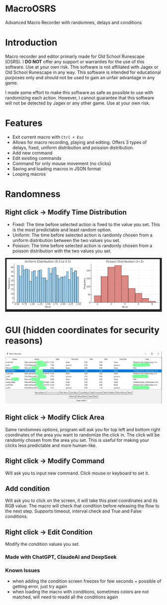 # MacroOSRS
Advanced Macro Recorder with randomnes, delays and conditions

# Introduction
Macro recorder and editor primarly made for Old School Runescape (OSRS). I **DO NOT** offer any support or warranties for the use of this software. Use at your own risk. This software is not affiliated with Jagex or Old School Runescape in any way. This software is intended for educational purposes only and should not be used to gain an unfair advantage in any game.

I made some effort to make this software as safe as possible to use with randomizing each action. However, I cannot guarantee that this software will not be detected by Jagex or any other game. Use at your own risk.

# Features
- Exit current macro with ```Ctrl + Esc```
- Allows for macro recording, playing and editing. Offers 3 types of delays, fixed, uniform distribution and poission distribution.
- Add new command
- Edit existing commands
- Command for only mouse movement (no clicks)
- Saving and loading macros in JSON format
- Looping macros

# Randomness
## Right click -> Modify Time Distribution
- Fixed: The time before selected action is fixed to the value you set. This is the most predictable and least random option.
- Uniform: The time before selected action is randomly chosen from a uniform distribution between the two values you set.
- Poisson: The time before selected action is randomly chosen from a poisson distribution with the two values you set. 
<!-- image -->
![Distributions Comparison](dist.jpg)

# GUI (hidden coordinates for security reasons)
![image](gui.jpg)

## Right click -> Modify Click Area
Same randomnes options, program will ask you for top left and bottom right coordinates of the area you want to randomize the click in. The click will be randomly chosen from the area you set. This is useful for making your clicks less predictable and more human-like.

## Right click -> Modify Command
Will ask you to input new command. Click mouse or keyboard to set it.

## Add condition
Will ask you to click on the screen, it will take this pixel coordinates and its RGB value. The macro will check that condition before releasing the flow to the next step. Supports timeout, interval check and True and False conditions.

## Right click -> Edit Condition
Modify the condition values you set. 


### Made with ChatGPT, ClaudeAI and DeepSeek

### Known Issues
- when adding the condition screen freezes for few seconds + possible of getting error, just try again
- when loading the macro with conditions, sometimes colors are not matched, will need to readd all the conditions again